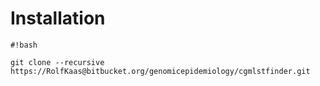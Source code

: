 # Installation #


```
#!bash

git clone --recursive https://RolfKaas@bitbucket.org/genomicepidemiology/cgmlstfinder.git
```